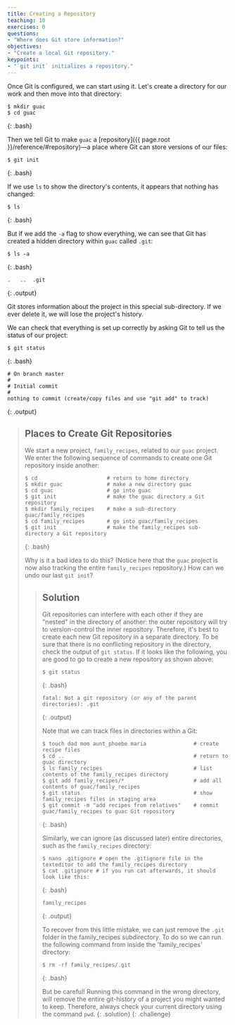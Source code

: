 ```yaml
---
title: Creating a Repository
teaching: 10
exercises: 0
questions:
- "Where does Git store information?"
objectives:
- "Create a local Git repository."
keypoints:
- "`git init` initializes a repository."
---
```


Once Git is configured,
we can start using it.
Let's create a directory for our work and then move into that directory:

~~~
$ mkdir guac
$ cd guac
~~~
{: .bash}

Then we tell Git to make `guac` a [repository]({{ page.root }}/reference/#repository)—a place where
Git can store versions of our files:

~~~
$ git init
~~~
{: .bash}

If we use `ls` to show the directory's contents,
it appears that nothing has changed:

~~~
$ ls
~~~
{: .bash}

But if we add the `-a` flag to show everything,
we can see that Git has created a hidden directory within `guac` called `.git`:

~~~
$ ls -a
~~~
{: .bash}

~~~
.	..	.git
~~~
{: .output}

Git stores information about the project in this special sub-directory.
If we ever delete it,
we will lose the project's history.

We can check that everything is set up correctly
by asking Git to tell us the status of our project:

~~~
$ git status
~~~
{: .bash}

~~~
# On branch master
#
# Initial commit
#
nothing to commit (create/copy files and use "git add" to track)
~~~
{: .output}

> ## Places to Create Git Repositories
>
> We start a new project, `family_recipes`, related to our `guac` project.
> We enter the following sequence of commands to
> create one Git repository inside another:
>
> ~~~
> $ cd                      # return to home directory
> $ mkdir guac              # make a new directory guac
> $ cd guac                 # go into guac
> $ git init                # make the guac directory a Git repository
> $ mkdir family_recipes    # make a sub-directory guac/family_recipes
> $ cd family_recipes       # go into guac/family_recipes
> $ git init                # make the family_recipes sub-directory a Git repository
> ~~~
> {: .bash}
>
> Why is it a bad idea to do this? (Notice here that the `guac` project is now also tracking the entire `family_recipes` repository.)
> How can we undo our last `git init`?
>
> > ## Solution
> >
> > Git repositories can interfere with each other if they are "nested" in the
> > directory of another: the outer repository will try to version-control 
> > the inner repository. Therefore, it's best to create each new Git
> > repository in a separate directory. To be sure that there is no conflicting
> > repository in the directory, check the output of `git status`. If it looks
> > like the following, you are good to go to create a new repository as shown 
> > above:
> >
> > ~~~
> > $ git status
> > ~~~
> > {: .bash}
> > ~~~
> > fatal: Not a git repository (or any of the parent directories): .git
> > ~~~
> > {: .output}
> >
> > Note that we can track files in directories within a Git:
> >
> > ~~~
> > $ touch dad mom aunt_phoebe maria               # create recipe files
> > $ cd ..                                         # return to guac directory
> > $ ls family_recipes                             # list contents of the family_recipes directory
> > $ git add family_recipes/*                      # add all contents of guac/family_recipes
> > $ git status                                    # show family_recipes files in staging area
> > $ git commit -m "add recipes from relatives"    # commit guac/family_recipes to guac Git repository
> > ~~~
> > {: .bash}
> >
> > Similarly, we can ignore (as discussed later) entire directories, such as the `family_recipes` directory:
> >
> > ~~~
> > $ nano .gitignore # open the .gitignore file in the texteditor to add the family_recipes directory
> > $ cat .gitignore # if you run cat afterwards, it should look like this:
> > ~~~
> > {: .bash}
> >
> > ~~~
> > family_recipes
> > ~~~
> > {: .output}
> >
> > To recover from this little mistake, we can just remove the `.git`
> > folder in the family_recipes subdirectory. To do so we can run the following command from inside the 'family_recipes' directory:
> >
> > ~~~
> > $ rm -rf family_recipes/.git
> > ~~~
> > {: .bash}
> >
> > But be careful! Running this command in the wrong directory, will remove
> > the entire git-history of a project you might wanted to keep. Therefore, always check your current directory using the
> > command `pwd`.
> {: .solution}
{: .challenge}

